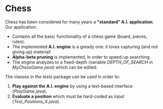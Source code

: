 Chess
===========

Chess has been considered for many years a **"standard" A.I. application**. Our application:

* Contains all the basic functionality of a chess game (board, pieces, rules).
* The implemented **A.I. engine** is a gready one: it loves capturing (and not giving up) material!
* **Alpha-beta pruning** is implemented, in order to speed-up searching.
* The engine analyzes to a fixed-depth (variable *DEPTH_OF_SEARCH* in *MyChessGame.java*) which can be edited.

The classes in the *tests* package can be used in order to:

1. **Play against the A.I. engine** by using a text-based interface (*PlayGame.java*).
2. **Evaluate a position** which must be hard-coded as *input* (*Test_Positions_X.java*).
